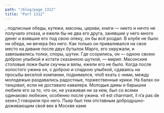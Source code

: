 ```yaml
---
path: "/blog/page_1312"
title: "Part 1312"
---
```


, подписные обеды, кутежи, масоны, церкви, книги — никто и ничто не получало отказа, и ежели бы не два его друга, занявшие у него много денег и взявшие его под свою опеку, он бы всё роздал. В клубе не было ни обеда, ни вечера без него. Как только он приваливался на свое место на диване после двух бутылок Марго, его окружали, и завязывались толки, споры, шутки. Где ссорились, он — одною своею доброю улыбкой и кстати сказанною шуткой, — мирил. Масонские столовые ложи были скучны и вялы, ежели его не было.
Когда после холостого ужина он, с доброю и сладкою улыбкой, сдаваясь на просьбы веселой компании, поднимался, чтоб ехать с ними, между молодежью раздавались радостные, торжественные крики. На балах он танцовал, если не доставало кавалера. Молодые дамы и барышни любили его за то, что он, не ухаживая ни за кем, был со всеми одинаково любезен, особенно после ужина. «Il est charmant, il n’a pas de sexe»,1 говорили про него.
Пьер был тем отставным добродушно-доживающим свой век в Москве каме
